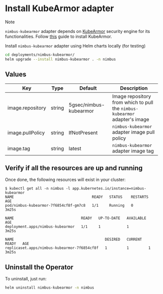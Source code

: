 # Install KubeArmor adapter

> [!NOTE]
> `nimbus-kubearmor` adapter depends on [KubeArmor](https://kubearmor.io) security engine for its functionalities.
> Follow [this](https://github.com/kubearmor/KubeArmor/blob/main/getting-started/deployment_guide.md) guide to install
> KubeArmor.


Install `nimbus-kubearmor` adapter using Helm charts locally (for testing)

```bash
cd deployments/nimbus-kubearmor/
helm upgrade --install nimbus-kubearmor . -n nimbus
```

## Values

| Key              | Type   | Default                | Description                                                                |
|------------------|--------|------------------------|----------------------------------------------------------------------------|
| image.repository | string | 5gsec/nimbus-kubearmor | Image repository from which to pull the `nimbus-kubearmor` adapter's image |
| image.pullPolicy | string | IfNotPresent           | `nimbus-kubearmor` adapter image pull policy                               |
| image.tag        | string | latest                 | `nimbus-kubearmor` adapter image tag                                       |

## Verify if all the resources are up and running

Once done, the following resources will exist in your cluster:

```shell
$ kubectl get all -n nimbus -l app.kubernetes.io/instance=nimbus-kubearmor
NAME                                    READY   STATUS    RESTARTS   AGE
pod/nimbus-kubearmor-7f6854cf8f-gm7c8   1/1     Running   0          3m25s

NAME                               READY   UP-TO-DATE   AVAILABLE   AGE
deployment.apps/nimbus-kubearmor   1/1     1            1           3m25s

NAME                                          DESIRED   CURRENT   READY   AGE
replicaset.apps/nimbus-kubearmor-7f6854cf8f   1         1         1       3m25s
```

## Uninstall the Operator

To uninstall, just run:

```bash
helm uninstall nimbus-kubearmor -n nimbus
```
